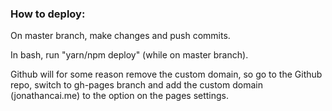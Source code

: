 ### How to deploy:
On master branch, make changes and push commits.

In bash, run "yarn/npm deploy" (while on master branch).

Github will for some reason remove the custom domain, so go to the Github repo, switch to gh-pages branch and add the custom domain (jonathancai.me) to the option on the pages settings.
